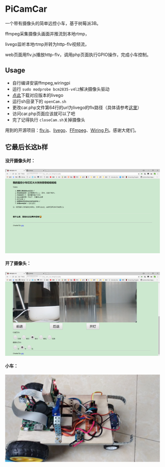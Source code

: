 # PiCamCar
一个带有摄像头的简单远控小车，基于树莓派3B。

  ffmpeg采集摄像头画面并推流到本地rtmp，

  livego监听本地rtmp并转为http-flv视频流，

  web页面用flv.js播放http-flv，调用php页面执行GPIO操作，完成小车控制。

## Usage
- 自行编译安装ffmpeg,wiringpi
- 运行 `sudo modprobe bcm2835-v4l2`解决摄像头驱动 
- <a href="https://github.com/gwuhaolin/livego/releases">点此</a>下载对应版本的livego
- 运行sh目录下的 `openCam.sh`
- 更改car.php文件第64行的url为livego的flv路径（具体请参考[这里](https://github.com/gwuhaolin/livego/blob/master/README.md)）
- 访问car.php页面应该就可以了吧
- 完了记得执行 `closeCam.sh`关掉摄像头
</ol>


用到的开源项目：<a href="https://github.com/Bilibili/flv.js">flv.js</a>、<a href="https://github.com/gwuhaolin/livego">livego</a>、<a href="https://ffmpeg.org/">FFmpeg</a>、<a href="http://wiringpi.com/">Wiring Pi</a>。感谢大佬们。


## 它最后长这b样

#### 没开摄像头时：
![demo1](https://raw.githubusercontent.com/jiacai-wang/PiCamCar/master/picture/demo1.png)
#### 开了摄像头：
![demo2](https://raw.githubusercontent.com/jiacai-wang/PiCamCar/master/picture/demo2.png)
#### 小车：
![demo3](https://raw.githubusercontent.com/jiacai-wang/PiCamCar/master/picture/demo3.jpg)

